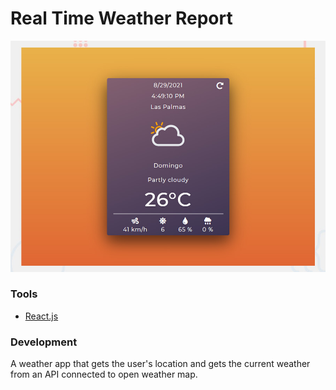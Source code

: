 # Real Time Weather Report

![Design preview for the weather app.](./src/Components/Imagenes/preview.jpg)

### Tools

- [React.js](https://reactjs.org/)

### Development

A weather app that gets the user's location and gets the current weather from an API connected to open weather map.
